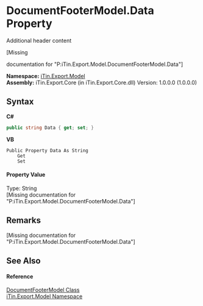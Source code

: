 # DocumentFooterModel.Data Property 
Additional header content 

\[Missing <summary> documentation for "P:iTin.Export.Model.DocumentFooterModel.Data"\]

**Namespace:**&nbsp;<a href="N_iTin_Export_Model">iTin.Export.Model</a><br />**Assembly:**&nbsp;iTin.Export.Core (in iTin.Export.Core.dll) Version: 1.0.0.0 (1.0.0.0)

## Syntax

**C#**<br />
``` C#
public string Data { get; set; }
```

**VB**<br />
``` VB
Public Property Data As String
	Get
	Set
```


#### Property Value
Type: String<br />\[Missing <value> documentation for "P:iTin.Export.Model.DocumentFooterModel.Data"\]

## Remarks
\[Missing <remarks> documentation for "P:iTin.Export.Model.DocumentFooterModel.Data"\]

## See Also


#### Reference
<a href="T_iTin_Export_Model_DocumentFooterModel">DocumentFooterModel Class</a><br /><a href="N_iTin_Export_Model">iTin.Export.Model Namespace</a><br />